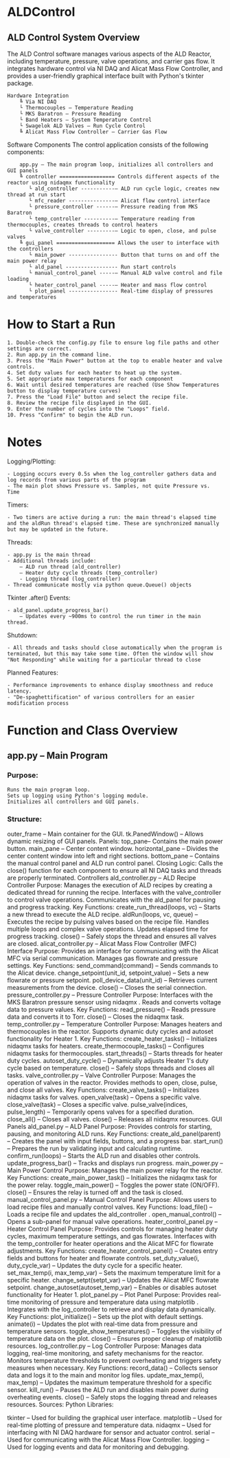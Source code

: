 # ALDControl
## ALD Control System Overview
The ALD Control software manages various aspects of the ALD Reactor, including temperature, pressure, valve operations, and carrier gas flow. It integrates hardware control via NI DAQ and Alicat Mass Flow Controller, and provides a user-friendly graphical interface built with Python's tkinter package.
```
Hardware Integration
    ╚ Via NI DAQ
    └ Thermocouples – Temperature Reading
    └ MKS Baratron – Pressure Reading
    └ Band Heaters – System Temperature Control
    └ Swagelok ALD Valves – Run Cycle Control
    ╚ Alicat Mass Flow Controller – Carrier Gas Flow
```

Software Components
The control application consists of the following components:
```
    app.py – The main program loop, initializes all controllers and GUI panels  
    ╚ controller ================== Controls different aspects of the reactor using nidaqmx functionality  
       └ ald_controller -----------– ALD run cycle logic, creates new thread at run start  
       └ mfc_reader ---------------– Alicat flow control interface  
       └ pressure_controller ------– Pressure reading from MKS Baratron  
       └ temp_controller ----------– Temperature reading from thermocouples, creates threads to control heaters  
       └ valve_controller ---------– Logic to open, close, and pulse valves  
    ╚ gui_panel =================== Allows the user to interface with the controllers   
       └ main_power ---------------- Button that turns on and off the main power relay  
       └ ald_panel ----------------- Run start controls  
       └ manual_control_panel -----– Manual ALD valve control and file loading  
       └ heater_control_panel -----– Heater and mass flow control  
       └ plot_panel ---------------- Real-time display of pressures and temperatures  
```

# How to Start a Run
```
1. Double-check the config.py file to ensure log file paths and other settings are correct.
2. Run app.py in the command line.
3. Press the "Main Power" button at the top to enable heater and valve controls.
4. Set duty values for each heater to heat up the system.
5. Set appropriate max temperatures for each component
6. Wait until desired temperatures are reached (Use Show Temperatures button to display temperature curves)
7. Press the "Load File" button and select the recipe file.
8. Review the recipe file displayed in the GUI.
9. Enter the number of cycles into the "Loops" field.
10. Press "Confirm" to begin the ALD run.
```
# Notes
Logging/Plotting:
    
    - Logging occurs every 0.5s when the log_controller gathers data and log records from various parts of the program
    - The main plot shows Pressure vs. Samples, not quite Pressure vs. Time

Timers:

    - Two timers are active during a run: the main thread's elapsed time and the aldRun thread's elapsed time. These are synchronized manually but may be updated in the future.

Threads:

    - app.py is the main thread
    - Additional threads include:
        – ALD run thread (ald_controller)
        – Heater duty cycle threads (temp_controller)
        - Logging thread (log_controller)
    - Thread communicate mostly via python queue.Queue() objects
    
Tkinter .after() Events:

    - ald_panel.update_progress_bar()
        – Updates every ~900ms to control the run timer in the main thread.
        
Shutdown:

    - All threads and tasks should close automatically when the program is terminated, but this may take some time. Often the window will show "Not Responding" while waiting for a particular thread to close

Planned Features:

    - Performance improvements to enhance display smoothness and reduce latency.
    - "De-spaghettification" of various controllers for an easier modification process
    
# Function and Class Overview
## app.py – Main Program
### Purpose:
    Runs the main program loop.
    Sets up logging using Python's logging module.
    Initializes all controllers and GUI panels.   
### Structure:  
outer_frame – Main container for the GUI.
tk.PanedWindow() – Allows dynamic resizing of GUI panels.
Panels:
    top_pane– Contains the main power button.
    main_pane – Center content window.
    horizontal_pane – Divides the center content window into left and right sections.
    bottom_pane – Contains the manual control panel and ALD run control panel.
Closing Logic:
    Calls the close() function for each component to ensure all NI DAQ tasks and threads are properly terminated.
Controllers
ald_controller.py – ALD Recipe Controller
Purpose:
Manages the execution of ALD recipes by creating a dedicated thread for running the recipe.
Interfaces with the
valve_controller
to control valve operations.
Communicates with the
ald_panel
for pausing and progress tracking.
Key Functions:
create_run_thread(loops, vc)
– Starts a new thread to execute the ALD recipe.
aldRun(loops, vc, queue)
– Executes the recipe by pulsing valves based on the recipe file.
Handles multiple loops and complex valve operations.
Updates elapsed time for progress tracking.
close()
– Safely stops the thread and ensures all valves are closed.
alicat_controller.py – Alicat Mass Flow Controller (MFC) Interface
Purpose:
Provides an interface for communicating with the Alicat MFC via serial communication.
Manages gas flowrate and pressure settings.
Key Functions:
send_command(command)
– Sends commands to the Alicat device.
change_setpoint(unit_id, setpoint_value)
– Sets a new flowrate or pressure setpoint.
poll_device_data(unit_id)
– Retrieves current measurements from the device.
close()
– Closes the serial connection.
pressure_controller.py – Pressure Controller
Purpose:
Interfaces with the MKS Baratron pressure sensor using
nidaqmx
.
Reads and converts voltage data to pressure values.
Key Functions:
read_pressure()
– Reads pressure data and converts it to Torr.
close()
– Closes the
nidaqmx
task.
temp_controller.py – Temperature Controller
Purpose:
Manages heaters and thermocouples in the reactor.
Supports dynamic duty cycles and autoset functionality for Heater 1.
Key Functions:
create_heater_tasks()
– Initializes
nidaqmx
tasks for heaters.
create_thermocouple_tasks()
– Configures
nidaqmx
tasks for thermocouples.
start_threads()
– Starts threads for heater duty cycles.
autoset_duty_cycle()
– Dynamically adjusts Heater 1's duty cycle based on temperature.
close()
– Safely stops threads and closes all tasks.
valve_controller.py – Valve Controller
Purpose:
Manages the operation of valves in the reactor.
Provides methods to open, close, pulse, and close all valves.
Key Functions:
create_valve_tasks()
– Initializes
nidaqmx
tasks for valves.
open_valve(task)
– Opens a specific valve.
close_valve(task)
– Closes a specific valve.
pulse_valve(indices, pulse_length)
– Temporarily opens valves for a specified duration.
close_all()
– Closes all valves.
close()
– Releases all
nidaqmx
resources.
GUI Panels
ald_panel.py – ALD Panel
Purpose:
Provides controls for starting, pausing, and monitoring ALD runs.
Key Functions:
create_ald_panel(parent)
– Creates the panel with input fields, buttons, and a progress bar.
start_run()
– Prepares the run by validating input and calculating runtime.
confirm_run(loops)
– Starts the ALD run and disables other controls.
update_progress_bar()
– Tracks and displays run progress.
main_power.py – Main Power Control
Purpose:
Manages the main power relay for the reactor.
Key Functions:
create_main_power_task()
– Initializes the
nidaqmx
task for the power relay.
toggle_main_power()
– Toggles the power state (ON/OFF).
close()
– Ensures the relay is turned off and the task is closed.
manual_control_panel.py – Manual Control Panel
Purpose:
Allows users to load recipe files and manually control valves.
Key Functions:
load_file()
– Loads a recipe file and updates the
ald_controller
.
open_manual_control()
– Opens a sub-panel for manual valve operations.
heater_control_panel.py – Heater Control Panel
Purpose:
Provides controls for managing heater duty cycles, maximum temperature settings, and gas flowrates.
Interfaces with the
temp_controller
for heater operations and the Alicat MFC for flowrate adjustments.
Key Functions:
create_heater_control_panel()
– Creates entry fields and buttons for heater and flowrate controls.
set_duty_value(i, duty_cycle_var)
– Updates the duty cycle for a specific heater.
set_max_temp(i, max_temp_var)
– Sets the maximum temperature limit for a specific heater.
change_setpt(setpt_var)
– Updates the Alicat MFC flowrate setpoint.
change_autoset(autoset_temp_var)
– Enables or disables autoset functionality for Heater 1.
plot_panel.py – Plot Panel
Purpose:
Provides real-time monitoring of pressure and temperature data using
matplotlib
.
Integrates with the
log_controller
to retrieve and display data dynamically.
Key Functions:
plot_initialize()
– Sets up the plot with default settings.
animate(i)
– Updates the plot with real-time data from pressure and temperature sensors.
toggle_show_temperatures()
– Toggles the visibility of temperature data on the plot.
close()
– Ensures proper cleanup of
matplotlib
resources.
log_controller.py – Log Controller
Purpose:
Manages data logging, real-time monitoring, and safety mechanisms for the reactor.
Monitors temperature thresholds to prevent overheating and triggers safety measures when necessary.
Key Functions:
record_data()
– Collects sensor data and logs it to the main and monitor log files.
update_max_temp(i, max_temp)
– Updates the maximum temperature threshold for a specific sensor.
kill_run()
– Pauses the ALD run and disables main power during overheating events.
close()
– Safely stops the logging thread and releases resources.
Sources:
Python Libraries:

tkinter
– Used for building the graphical user interface.
matplotlib
– Used for real-time plotting of pressure and temperature data.
nidaqmx
– Used for interfacing with NI DAQ hardware for sensor and actuator control.
serial
– Used for communicating with the Alicat Mass Flow Controller.
logging
– Used for logging events and data for monitoring and debugging.
